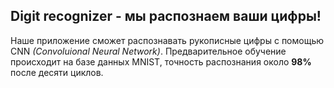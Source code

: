 Digit recognizer - мы распознаем ваши цифры!
-------------

Наше приложение сможет распознавать рукописные цифры с помощью CNN *(Convoluional Neural Network)*. Предварительное обучение происходит на базе данных MNIST, точность распознания около **98%** после десяти циклов.

